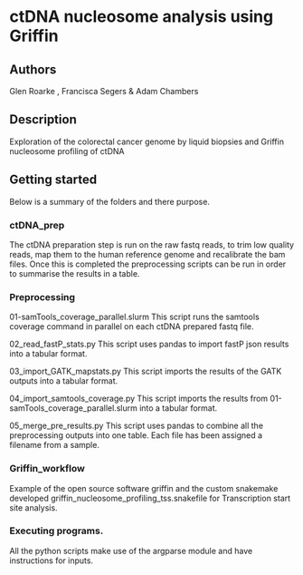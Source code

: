# ctDNA nucleosome analysis using Griffin

## Authors
Glen Roarke , Francisca Segers & Adam Chambers

## Description
Exploration of the colorectal cancer genome by liquid biopsies and Griffin nucleosome profiling of ctDNA


## Getting started

Below is a summary of the folders and there purpose.

### ctDNA_prep
The ctDNA preparation step is run on the raw fastq reads, to trim low quality reads, map them to the human reference genome and recalibrate the bam files.
Once this is completed the preprocessing scripts can be run in order to summarise the results in a table.

### Preprocessing
01-samTools_coverage_parallel.slurm
This script runs the samtools coverage command in parallel on each ctDNA prepared fastq file.

02_read_fastP_stats.py
This script uses pandas to import fastP json results into a tabular format.

03_import_GATK_mapstats.py
This script imports the results of the GATK outputs into a tabular format.

04_import_samtools_coverage.py
This script imports the results from 01-samTools_coverage_parallel.slurm into a tabular format.
      
05_merge_pre_results.py
This script uses pandas to combine all the preprocessing outputs into one table. Each file has been assigned a filename from a sample.

### Griffin_workflow
Example of the open source software griffin and the custom snakemake developed griffin_nucleosome_profiling_tss.snakefile for Transcription start site analysis.               
### Executing programs.
All the python scripts make use of the argparse module and have instructions for inputs.
